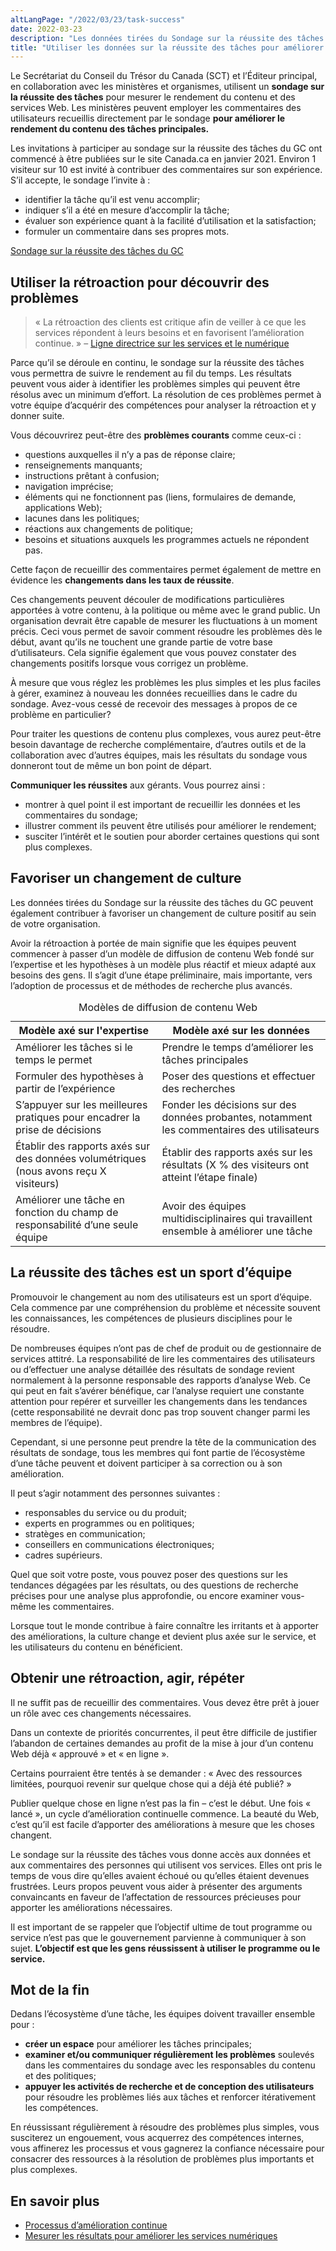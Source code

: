 ```yaml
---
altLangPage: "/2022/03/23/task-success"
date: 2022-03-23
description: "Les données tirées du Sondage sur la réussite des tâches du GC peuvent contribuer à favoriser un changement de culture posi tif dans votre organisation."
title: "Utiliser les données sur la réussite des tâches pour améliorer l'expérience des utilisateurs"
---
```


Le Secrétariat du Conseil du Trésor du Canada (SCT) et l’Éditeur principal, en collaboration avec les ministères et organismes, utilisent un **sondage sur la réussite des tâches** pour mesurer le rendement du contenu et des services Web. Les ministères peuvent employer les commentaires des utilisateurs recueillis directement par le sondage **pour améliorer le rendement du contenu des tâches principales.**

Les invitations à participer au sondage sur la réussite des tâches du GC ont commencé à être publiées sur le site Canada.ca en janvier 2021. Environ 1 visiteur sur 10 est invité à contribuer des commentaires sur son expérience. S’il accepte, le sondage l’invite à&nbsp;:


- identifier la tâche qu’il est venu accomplir;
- indiquer s’il a été en mesure d’accomplir la tâche;
- évaluer son expérience quant à la facilité d’utilisation et la satisfaction;
- formuler un commentaire dans ses propres mots.

[Sondage sur la réussite des tâches du GC](https://conception.canada.ca/amelioration-continue/mesure/SRTGC.html)

## Utiliser la rétroaction pour découvrir des problèmes

> «&nbsp;La rétroaction des clients est critique afin de veiller à ce que les services répondent à leurs besoins et en favorisent l’amélioration continue.&nbsp;» – [Ligne directrice sur les services et le numérique](https://www.canada.ca/fr/gouvernement/systeme/gouvernement-numerique/ligne-directrice-services-numerique.html#ToC2_2)

>

Parce qu’il se déroule en continu, le sondage sur la réussite des tâches vous permettra de suivre le rendement au fil du temps. Les résultats peuvent vous aider à identifier les problèmes simples qui peuvent être résolus avec un minimum d’effort. La résolution de ces problèmes permet à votre équipe d’acquérir des compétences pour analyser la rétroaction et y donner suite.

Vous découvrirez peut-être des **problèmes courants** comme ceux-ci&nbsp;:


- questions auxquelles il n’y a pas de réponse claire;
- renseignements manquants;
- instructions prêtant à confusion;
- navigation imprécise;
- éléments qui ne fonctionnent pas (liens, formulaires de demande, applications Web);
- lacunes dans les politiques;
- réactions aux changements de politique;
- besoins et situations auxquels les programmes actuels ne répondent pas.

Cette façon de recueillir des commentaires permet également de mettre en évidence les **changements dans les taux de réussite**.

Ces changements peuvent découler de modifications particulières apportées à votre contenu, à la politique ou même avec le grand public. Un organisation devrait être capable de mesurer  les fluctuations à un moment précis. Ceci vous permet de savoir comment résoudre les problèmes dès le début, avant qu’ils ne touchent une grande partie de votre base d’utilisateurs. Cela signifie également que vous pouvez constater des changements positifs lorsque vous corrigez un problème.

À mesure que vous réglez les problèmes les plus simples et les plus faciles à gérer, examinez à nouveau les données recueillies dans le cadre du sondage. Avez-vous cessé de recevoir des messages à propos de ce problème en particulier?

Pour traiter les questions de contenu plus complexes, vous aurez peut-être besoin davantage de recherche complémentaire, d’autres outils et de la collaboration avec d’autres équipes, mais les résultats du sondage vous donneront tout de même un bon point de départ.

**Communiquer les réussites** aux gérants. Vous pourrez ainsi&nbsp;:


- montrer à quel point il est important de recueillir les données et les commentaires du sondage;
- illustrer comment ils peuvent être utilisés pour améliorer le rendement;
- susciter l’intérêt et le soutien pour aborder certaines questions qui sont plus complexes.

## Favoriser un changement de culture

Les données tirées du Sondage sur la réussite des tâches du GC peuvent également contribuer à favoriser un changement de culture positif au sein de votre organisation.

Avoir la rétroaction à portée de main signifie que les équipes peuvent commencer à passer d’un modèle de diffusion de contenu Web fondé sur l’expertise et les hypothèses à un modèle plus réactif et mieux adapté aux besoins des gens. Il s’agit d’une étape préliminaire, mais importante, vers l’adoption de processus et de méthodes de recherche plus avancés.

<table class="table table-bordered">
    <caption>Modèles de diffusion de contenu Web</caption>
<thead>
    <tr>
        <th>Modèle axé sur l'expertise</th>
        <th>Modèle axé sur les données</th>
    </tr>
</thead>
<tbody>
    <tr>
        <td>Améliorer les tâches si le temps le permet</td>
        <td>Prendre le temps d’améliorer les tâches principales</td>
    </tr>
    <tr>
        <td>Formuler des hypothèses à partir de l’expérience</td>
        <td>Poser des questions et effectuer des recherches</td>
    </tr>
    <tr>
        <td>S’appuyer sur les meilleures pratiques pour encadrer la prise de décisions</td>
        <td>Fonder les décisions sur des données probantes, notamment les commentaires des utilisateurs</td>
    </tr>
    <tr>
        <td>Établir des rapports axés sur des données volumétriques (nous avons reçu X visiteurs)</td>
        <td>Établir des rapports axés sur les résultats (X % des visiteurs ont atteint l’étape finale)</td>
    </tr>
    <tr>
        <td>Améliorer une tâche en fonction du champ de responsabilité d’une seule équipe</td>
        <td>Avoir des équipes multidisciplinaires qui travaillent ensemble à améliorer une tâche</td>
    </tr>
    </tbody>
</table>

## La réussite des tâches est un sport d’équipe

Promouvoir le changement au nom des utilisateurs est un sport d’équipe. Cela commence par une compréhension du problème et nécessite souvent les connaissances, les compétences de plusieurs disciplines pour le résoudre.

De nombreuses équipes n’ont pas de chef de produit ou de gestionnaire de services attitré. La responsabilité de lire les commentaires des utilisateurs ou d’effectuer une analyse détaillée des résultats de sondage revient normalement à la personne responsable des rapports d’analyse Web. Ce qui peut en fait s’avérer bénéfique, car l’analyse requiert une constante attention pour repérer et surveiller les changements dans les tendances (cette responsabilité ne devrait donc pas trop souvent changer parmi les membres de l’équipe).

Cependant, si une personne peut prendre la tête de la communication des résultats de sondage, tous les membres qui font partie de l’écosystème d’une tâche peuvent et doivent participer à sa correction ou à son amélioration.

Il peut s’agir notamment des personnes suivantes&nbsp;:


- responsables du service ou du produit;
- experts en programmes ou en politiques;
- stratèges en communication;
- conseillers en communications électroniques;
- cadres supérieurs.

Quel que soit votre poste, vous pouvez poser des questions sur les tendances dégagées par les résultats, ou des questions de recherche précises pour une analyse plus approfondie, ou encore examiner vous-même les commentaires.

Lorsque tout le monde contribue à faire connaître les irritants et à apporter des améliorations, la culture change et devient plus axée sur le service, et les utilisateurs du contenu en bénéficient.

## Obtenir une rétroaction, agir, répéter

Il ne suffit pas de recueillir des commentaires. Vous devez être prêt à jouer un rôle avec ces changements nécessaires.

Dans un contexte de priorités concurrentes, il peut être difficile de justifier l’abandon de certaines demandes au profit de la mise à jour d’un contenu Web déjà «&nbsp;approuvé&nbsp;» et «&nbsp;en ligne&nbsp;».


Certains pourraient être tentés à se demander&nbsp;: «&nbsp;Avec des ressources limitées, pourquoi revenir sur quelque chose qui a déjà été publié?&nbsp;»


Publier quelque chose en ligne n’est pas la fin – c’est le début. Une fois « lancé », un cycle d’amélioration continuelle commence. La beauté du Web, c’est qu’il est facile d’apporter des améliorations à mesure que les choses changent.

Le sondage sur la réussite des tâches vous donne accès aux données et aux commentaires des personnes qui utilisent vos services. Elles ont pris le temps de vous dire qu’elles avaient échoué ou qu’elles étaient devenues frustrées. Leurs propos peuvent vous aider à présenter des arguments convaincants en faveur de l’affectation de ressources précieuses pour apporter les améliorations nécessaires.

Il est important de se rappeler que l’objectif ultime de tout programme ou service n’est pas que le gouvernement parvienne à communiquer à son sujet. **L’objectif est que les gens réussissent à utiliser le programme ou le service.**

## Mot de la fin

Dedans l’écosystème d’une tâche, les équipes doivent travailler ensemble pour :

- **créer un espace** pour améliorer les tâches principales;
- **examiner et/ou communiquer régulièrement les problèmes** soulevés dans les commentaires du sondage avec les responsables du contenu et des politiques;
- **appuyer les activités de recherche et de conception des utilisateurs** pour résoudre les problèmes liés aux tâches et renforcer itérativement les compétences.

En réussissant régulièrement à résoudre des problèmes plus simples, vous susciterez un engouement, vous acquerrez des compétences internes, vous affinerez les processus et vous gagnerez la confiance nécessaire pour consacrer des ressources à la résolution de problèmes plus importants et plus complexes.

## En savoir plus

- [Processus d’amélioration continue](https://conception.canada.ca/amelioration-continue.html)
- [Mesurer les résultats pour améliorer les services numériques](https://blogue.canada.ca/2018/02/23/mesurer-resultats-ameliorer-services-numeriques)